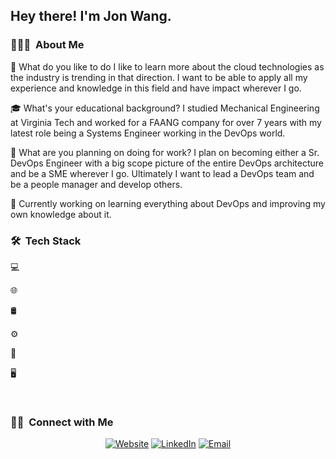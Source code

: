 <h2> Hey there! I'm Jon Wang.</h2>

<h3> 👨🏻‍💻  About Me </h3>

🤔 What do you like to do
    I like to learn more about the cloud technologies as the industry is trending in that direction. I want to be able to apply all my experience and knowledge in this field and have impact wherever I go.

🎓 What's your educational background?
    I studied Mechanical Engineering at Virginia Tech and worked for a FAANG company for over 7 years with my latest role being a Systems Engineer working in the DevOps world.

💼 What are you planning on doing for work?
    I plan on becoming either a Sr. DevOps Engineer with a big scope picture of the entire DevOps architecture and be a SME wherever I go. Ultimately I want to lead a DevOps team and be a people manager and develop others.

🌱 Currently working on learning everything about DevOps and improving my own knowledge about it.


<h3> 🛠  Tech Stack</h3>

💻

🌐

🛢

⚙️

🔧

🖥

<br/>

<h3> 🤝🏻  Connect with Me </h3>

<p align="center">
<a href="https://www.kuralabs.org/"><img alt="Website" src="https://img.shields.io/badge/Website-www.kuralabs.org-orange?style=flat-square&logo=google-chrome"></a>
<a href="https://www.linkedin.com/in/jwang22/"><img alt="LinkedIn" src="https://img.shields.io/badge/LinkedIn-Jon%20Wang-orange?style=flat-square&logo=linkedin"></a>
<a href="jonwang.kuralabs@gmail.com"><img alt="Email" src="https://img.shields.io/badge/Email-jonwang.kuralabs@gmail.com-orange?style=flat-square&logo=gmail"></a>
</p>
